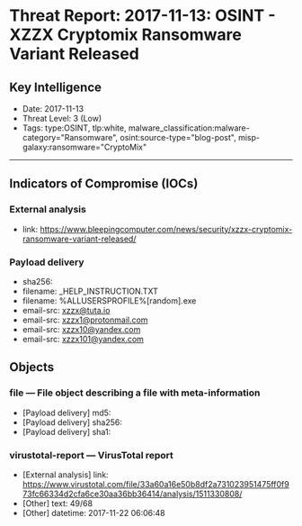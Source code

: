 # Threat Report: 2017-11-13: OSINT - XZZX Cryptomix Ransomware Variant Released


## Key Intelligence
* Date: 2017-11-13
* Threat Level: 3 (Low)
* Tags: type:OSINT, tlp:white, malware_classification:malware-category="Ransomware", osint:source-type="blog-post", misp-galaxy:ransomware="CryptoMix"

---

## Indicators of Compromise (IOCs)
### External analysis
* link: https://www.bleepingcomputer.com/news/security/xzzx-cryptomix-ransomware-variant-released/

### Payload delivery
* sha256: <sha256>
* filename: _HELP_INSTRUCTION.TXT
* filename: %ALLUSERSPROFILE%\[random].exe
* email-src: xzzx@tuta.io
* email-src: xzzx1@protonmail.com
* email-src: xzzx10@yandex.com
* email-src: xzzx101@yandex.com

## Objects
### file — File object describing a file with meta-information
* [Payload delivery] md5: <md5>
* [Payload delivery] sha256: <sha256>
* [Payload delivery] sha1: <sha1>

### virustotal-report — VirusTotal report
* [External analysis] link: https://www.virustotal.com/file/33a60a16e50b8df2a731023951475ff0f973fc66334d2cfa6ce30aa36bb36414/analysis/1511330808/
* [Other] text: 49/68
* [Other] datetime: 2017-11-22 06:06:48
